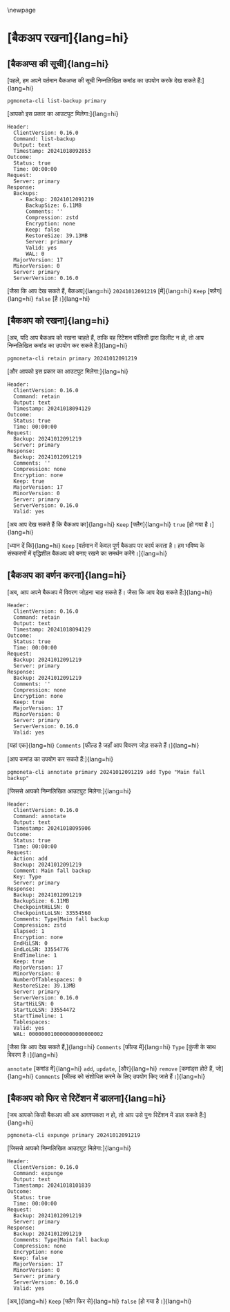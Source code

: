 \newpage

# [बैकअप रखना]{lang=hi}

## [बैकअप्स की सूची]{lang=hi}

[पहले, हम अपने वर्तमान बैकअप्स की सूची निम्नलिखित कमांड का उपयोग करके देख सकते हैं:]{lang=hi}

```
pgmoneta-cli list-backup primary
```

[आपको इस प्रकार का आउटपुट मिलेगा:]{lang=hi}

```
Header: 
  ClientVersion: 0.16.0
  Command: list-backup
  Output: text
  Timestamp: 20241018092853
Outcome: 
  Status: true
  Time: 00:00:00
Request: 
  Server: primary
Response: 
  Backups: 
    - Backup: 20241012091219
      BackupSize: 6.11MB
      Comments: ''
      Compression: zstd
      Encryption: none
      Keep: false
      RestoreSize: 39.13MB
      Server: primary
      Valid: yes
      WAL: 0
  MajorVersion: 17
  MinorVersion: 0
  Server: primary
  ServerVersion: 0.16.0
```

[जैसा कि आप देख सकते हैं, बैकअप]{lang=hi} `20241012091219` [में]{lang=hi} `Keep` [फ्लैग]{lang=hi} `false` [है।]{lang=hi}

## [बैकअप को रखना]{lang=hi}

[अब, यदि आप बैकअप को रखना चाहते हैं, ताकि वह रिटेंशन पॉलिसी द्वारा डिलीट न हो, तो आप निम्नलिखित कमांड का उपयोग कर सकते हैं:]{lang=hi}

```
pgmoneta-cli retain primary 20241012091219
```

[और आपको इस प्रकार का आउटपुट मिलेगा:]{lang=hi}

```
Header: 
  ClientVersion: 0.16.0
  Command: retain
  Output: text
  Timestamp: 20241018094129
Outcome: 
  Status: true
  Time: 00:00:00
Request: 
  Backup: 20241012091219
  Server: primary
Response: 
  Backup: 20241012091219
  Comments: ''
  Compression: none
  Encryption: none
  Keep: true
  MajorVersion: 17
  MinorVersion: 0
  Server: primary
  ServerVersion: 0.16.0
  Valid: yes
```

[अब आप देख सकते हैं कि बैकअप का]{lang=hi} `Keep` [फ्लैग]{lang=hi} `true` [हो गया है।]{lang=hi}

[ध्यान दें कि]{lang=hi} `Keep` [वर्तमान में केवल पूर्ण बैकअप पर कार्य करता है। हम भविष्य के संस्करणों में वृद्धिशील बैकअप को बनाए रखने का समर्थन करेंगे।]{lang=hi}

## [बैकअप का वर्णन करना]{lang=hi}

[अब, आप अपने बैकअप में विवरण जोड़ना चाह सकते हैं। जैसा कि आप देख सकते हैं:]{lang=hi}

```
Header: 
  ClientVersion: 0.16.0
  Command: retain
  Output: text
  Timestamp: 20241018094129
Outcome: 
  Status: true
  Time: 00:00:00
Request: 
  Backup: 20241012091219
  Server: primary
Response: 
  Backup: 20241012091219
  Comments: ''
  Compression: none
  Encryption: none
  Keep: true
  MajorVersion: 17
  MinorVersion: 0
  Server: primary
  ServerVersion: 0.16.0
  Valid: yes
```

[यहां एक]{lang=hi} `Comments` [फील्ड है जहाँ आप विवरण जोड़ सकते हैं।]{lang=hi}

[आप कमांड का उपयोग कर सकते हैं:]{lang=hi}

```
pgmoneta-cli annotate primary 20241012091219 add Type "Main fall backup"
```

[जिससे आपको निम्नलिखित आउटपुट मिलेगा:]{lang=hi}

```
Header: 
  ClientVersion: 0.16.0
  Command: annotate
  Output: text
  Timestamp: 20241018095906
Outcome: 
  Status: true
  Time: 00:00:00
Request: 
  Action: add
  Backup: 20241012091219
  Comment: Main fall backup
  Key: Type
  Server: primary
Response: 
  Backup: 20241012091219
  BackupSize: 6.11MB
  CheckpointHiLSN: 0
  CheckpointLoLSN: 33554560
  Comments: Type|Main fall backup
  Compression: zstd
  Elapsed: 1
  Encryption: none
  EndHiLSN: 0
  EndLoLSN: 33554776
  EndTimeline: 1
  Keep: true
  MajorVersion: 17
  MinorVersion: 0
  NumberOfTablespaces: 0
  RestoreSize: 39.13MB
  Server: primary
  ServerVersion: 0.16.0
  StartHiLSN: 0
  StartLoLSN: 33554472
  StartTimeline: 1
  Tablespaces: 
  Valid: yes
  WAL: 000000010000000000000002
```

[जैसा कि आप देख सकते हैं,]{lang=hi} `Comments` [फील्ड में]{lang=hi} `Type` [कुंजी के साथ विवरण है।]{lang=hi}

`annotate` [कमांड में]{lang=hi} `add`, `update`, [और]{lang=hi} `remove` [कमांड्स होते हैं, जो]{lang=hi} `Comments` [फील्ड को संशोधित करने के लिए उपयोग किए जाते हैं।]{lang=hi}

## [बैकअप को फिर से रिटेंशन में डालना]{lang=hi}

[जब आपको किसी बैकअप की अब आवश्यकता न हो, तो आप उसे पुनः रिटेंशन में डाल सकते हैं:]{lang=hi}

```
pgmoneta-cli expunge primary 20241012091219
```

[जिससे आपको निम्नलिखित आउटपुट मिलेगा:]{lang=hi}

```
Header: 
  ClientVersion: 0.16.0
  Command: expunge
  Output: text
  Timestamp: 20241018101839
Outcome: 
  Status: true
  Time: 00:00:00
Request: 
  Backup: 20241012091219
  Server: primary
Response: 
  Backup: 20241012091219
  Comments: Type|Main fall backup
  Compression: none
  Encryption: none
  Keep: false
  MajorVersion: 17
  MinorVersion: 0
  Server: primary
  ServerVersion: 0.16.0
  Valid: yes
```

[अब,]{lang=hi} `Keep` [फ्लैग फिर से]{lang=hi} `false` [हो गया है।]{lang=hi}